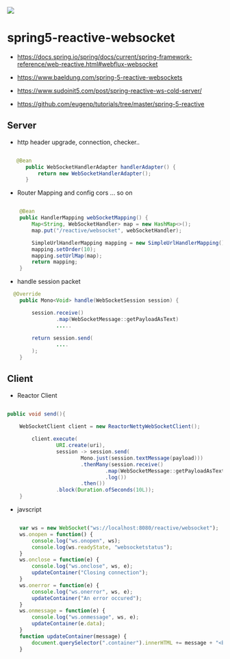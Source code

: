 [![](https://badges.gitter.im/chriskacerguis/codeigniter-restserver.png)](https://gitter.im/salmar/spring-websocket-chat)



# spring5-reactive-websocket

* https://docs.spring.io/spring/docs/current/spring-framework-reference/web-reactive.html#webflux-websocket
* https://www.baeldung.com/spring-5-reactive-websockets

* https://www.sudoinit5.com/post/spring-reactive-ws-cold-server/
* https://github.com/eugenp/tutorials/tree/master/spring-5-reactive



## Server

* http header upgrade, connection, checker..

```java

   @Bean
      public WebSocketHandlerAdapter handlerAdapter() {
          return new WebSocketHandlerAdapter();
      }

```

* Router Mapping and config cors ... so on 

```java

    @Bean
    public HandlerMapping webSocketMapping() {
        Map<String, WebSocketHandler> map = new HashMap<>();
        map.put("/reactive/websocket", webSocketHandler);

        SimpleUrlHandlerMapping mapping = new SimpleUrlHandlerMapping();
        mapping.setOrder(10);
        mapping.setUrlMap(map);
        return mapping;
    }

```


* handle session packet
```java
  @Override
    public Mono<Void> handle(WebSocketSession session) {

        session.receive()
                .map(WebSocketMessage::getPayloadAsText)
                .....
                
        return session.send(
                ....
        );
    }
```


## Client
 
 * Reactor Client
 
```java

public void send(){
    
    WebSocketClient client = new ReactorNettyWebSocketClient();

        client.execute(
                URI.create(uri),
                session -> session.send(
                        Mono.just(session.textMessage(payload)))
                        .thenMany(session.receive()
                                .map(WebSocketMessage::getPayloadAsText)
                                .log())
                        .then())
                .block(Duration.ofSeconds(10L));
    }

``` 


* javscript 

```js

    var ws = new WebSocket("ws://localhost:8080/reactive/websocket");
    ws.onopen = function() {
        console.log("ws.onopen", ws);
        console.log(ws.readyState, "websocketstatus");
    }
    ws.onclose = function(e) {
        console.log("ws.onclose", ws, e);
        updateContainer("Closing connection");
    }
    ws.onerror = function(e) {
        console.log("ws.onerror", ws, e);
        updateContainer("An error occured");
    }
    ws.onmessage = function(e) {
        console.log("ws.onmessage", ws, e);
        updateContainer(e.data);
    }
    function updateContainer(message) {
        document.querySelector(".container").innerHTML += message + "<br>";
    }
```
  
